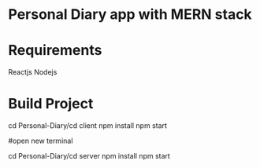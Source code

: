 # Personal Diary app with MERN stack

# Requirements
Reactjs
Nodejs

# Build Project
cd Personal-Diary/cd client
npm install
npm start

#open new terminal

cd Personal-Diary/cd server
npm install 
npm start
